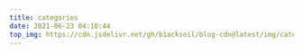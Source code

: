 ```yaml
---
title: categories
date: 2021-06-23 04:10:44
top_img: https://cdn.jsdelivr.net/gh/b1acksoil/blog-cdn@latest/img/categories.jpg
---
```

